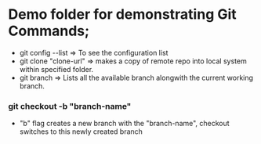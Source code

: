 # Demo folder for demonstrating Git Commands;

* git config --list => To see the configuration list
* git clone "clone-url" => makes a copy of remote repo into local system within specified folder.
* git branch => Lists all the available branch alongwith the current working branch.
### git checkout -b "branch-name"  
* "b" flag creates a new branch with the "branch-name", checkout switches to this newly created branch  